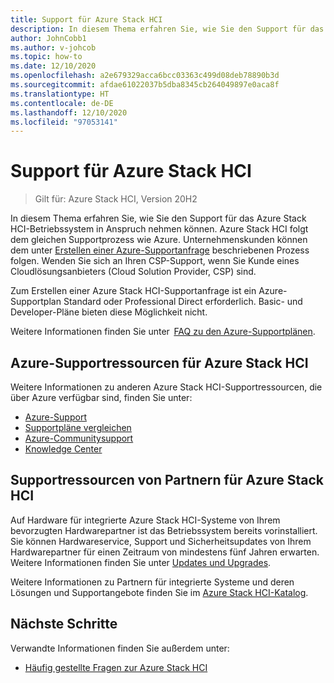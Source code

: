 ```yaml
---
title: Support für Azure Stack HCI
description: In diesem Thema erfahren Sie, wie Sie den Support für das Azure Stack HCI-Betriebssystem in Anspruch nehmen können.
author: JohnCobb1
ms.author: v-johcob
ms.topic: how-to
ms.date: 12/10/2020
ms.openlocfilehash: a2e679329acca6bcc03363c499d08deb78890b3d
ms.sourcegitcommit: afdae61022037b5dba8345cb264049897e0aca8f
ms.translationtype: HT
ms.contentlocale: de-DE
ms.lasthandoff: 12/10/2020
ms.locfileid: "97053141"
---
```

# <a name="get-support-for-azure-stack-hci"></a>Support für Azure Stack HCI

>Gilt für: Azure Stack HCI, Version 20H2

In diesem Thema erfahren Sie, wie Sie den Support für das Azure Stack HCI-Betriebssystem in Anspruch nehmen können. Azure Stack HCI folgt dem gleichen Supportprozess wie Azure. Unternehmenskunden können dem unter [Erstellen einer Azure-Supportanfrage](https://docs.microsoft.com/azure/azure-portal/supportability/how-to-create-azure-support-request) beschriebenen Prozess folgen. Wenden Sie sich an Ihren CSP-Support, wenn Sie Kunde eines Cloudlösungsanbieters (Cloud Solution Provider, CSP) sind.

Zum Erstellen einer Azure Stack HCI-Supportanfrage ist ein Azure-Supportplan Standard oder Professional Direct erforderlich. Basic- und Developer-Pläne bieten diese Möglichkeit nicht.

Weitere Informationen finden Sie unter  [FAQ zu den Azure-Supportplänen](https://azure.microsoft.com/support/faq/).

## <a name="azure-support-resources-for-azure-stack-hci"></a>Azure-Supportressourcen für Azure Stack HCI
Weitere Informationen zu anderen Azure Stack HCI-Supportressourcen, die über Azure verfügbar sind, finden Sie unter:
- [Azure-Support](https://azure.microsoft.com/support/options/)
- [Supportpläne vergleichen](https://azure.microsoft.com/support/plans/)
- [Azure-Communitysupport](https://azure.microsoft.com/support/community/)
- [Knowledge Center](https://azure.microsoft.com/resources/knowledge-center/)

## <a name="partner-support-resources-for-azure-stack-hci"></a>Supportressourcen von Partnern für Azure Stack HCI
Auf Hardware für integrierte Azure Stack HCI-Systeme von Ihrem bevorzugten Hardwarepartner ist das Betriebssystem bereits vorinstalliert. Sie können Hardwareservice, Support und Sicherheitsupdates von Ihrem Hardwarepartner für einen Zeitraum von mindestens fünf Jahren erwarten. Weitere Informationen finden Sie unter [Updates und Upgrades](../concepts/updates.md). 

Weitere Informationen zu Partnern für integrierte Systeme und deren Lösungen und Supportangebote finden Sie im [Azure Stack HCI-Katalog](https://azure.microsoft.com/products/azure-stack/hci/catalog/).

## <a name="next-steps"></a>Nächste Schritte
Verwandte Informationen finden Sie außerdem unter:
- [Häufig gestellte Fragen zur Azure Stack HCI](../faq.md)
